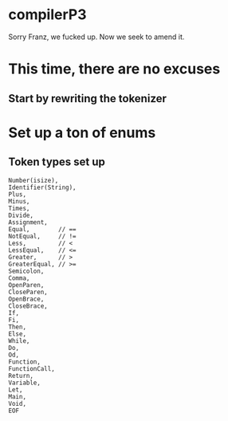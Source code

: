# compilerP3

Sorry Franz, we fucked up. Now we seek to amend it.

# This time, there are no excuses

## Start by rewriting the tokenizer

# Set up a ton of enums

## Token types set up

    Number(isize),
    Identifier(String),
    Plus,
    Minus,
    Times,
    Divide,
    Assignment,
    Equal,        // ==
    NotEqual,     // !=
    Less,         // <
    LessEqual,    // <=
    Greater,      // >
    GreaterEqual, // >=
    Semicolon,
    Comma,
    OpenParen,
    CloseParen,
    OpenBrace,
    CloseBrace,
    If,
    Fi,
    Then,
    Else,
    While,
    Do,
    Od,
    Function,
    FunctionCall,
    Return,
    Variable,
    Let,
    Main,
    Void,
    EOF
